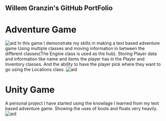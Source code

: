## Willem Granzin's GitHub PortFolio
# Adventure Game
![aid](https://github.com/WibblyWall/WibblyWall.GitHub.io/issues/1#issue-2247176516)
In this game I demonstrate my skills in making a text based adventure game
Using multiple classes and moving information in between the different classes(The Engine class is used as the hub).
Storing Player data and information like name and items the player has in the Player and Inventory classes.
And the ability to have the player pick where they want to go using the Locations class.
![aid](https://github.com/WibblyWall/WibblyWall.GitHub.io/tree/main/Adventure%20Game)
# Unity Game
A personal project I have started using the knowlage I learned from my text based adventure game.
Showing the uses of bools and floats very heavily.
![aid](https://github.com/WibblyWall/WibblyWall.GitHub.io/blob/main/Platform%20Movement.cs)

